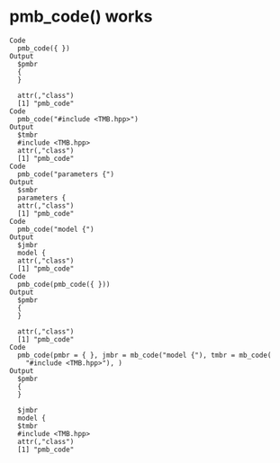 # pmb_code() works

    Code
      pmb_code({ })
    Output
      $pmbr
      {
      }
      
      attr(,"class")
      [1] "pmb_code"
    Code
      pmb_code("#include <TMB.hpp>")
    Output
      $tmbr
      #include <TMB.hpp>
      attr(,"class")
      [1] "pmb_code"
    Code
      pmb_code("parameters {")
    Output
      $smbr
      parameters {
      attr(,"class")
      [1] "pmb_code"
    Code
      pmb_code("model {")
    Output
      $jmbr
      model {
      attr(,"class")
      [1] "pmb_code"
    Code
      pmb_code(pmb_code({ }))
    Output
      $pmbr
      {
      }
      
      attr(,"class")
      [1] "pmb_code"
    Code
      pmb_code(pmbr = { }, jmbr = mb_code("model {"), tmbr = mb_code(
        "#include <TMB.hpp>"), )
    Output
      $pmbr
      {
      }
      
      $jmbr
      model {
      $tmbr
      #include <TMB.hpp>
      attr(,"class")
      [1] "pmb_code"


